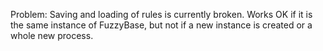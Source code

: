Problem:
Saving and loading of rules is currently broken.
Works OK if it is the same instance of FuzzyBase, but not if a new instance is created or a whole new process.



